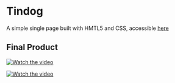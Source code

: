 # Tindog

A simple single page built with HMTL5 and CSS, accessible
[here](https://faridamoussaeff.github.io/tindog/)

## Final Product

[![Watch the video]()](https://www.canva.com/design/DAFEMNWoG88/SSRBWfCtH-6hfFNJiLwOzw/view?utm_content=DAFEMNWoG88&utm_campaign=share_your_design&utm_medium=link&utm_source=shareyourdesignpanel)

[![Watch the video](https://i.imgur.com/vKb2F1B.png)](https://youtu.be/vt5fpE0bzSY)